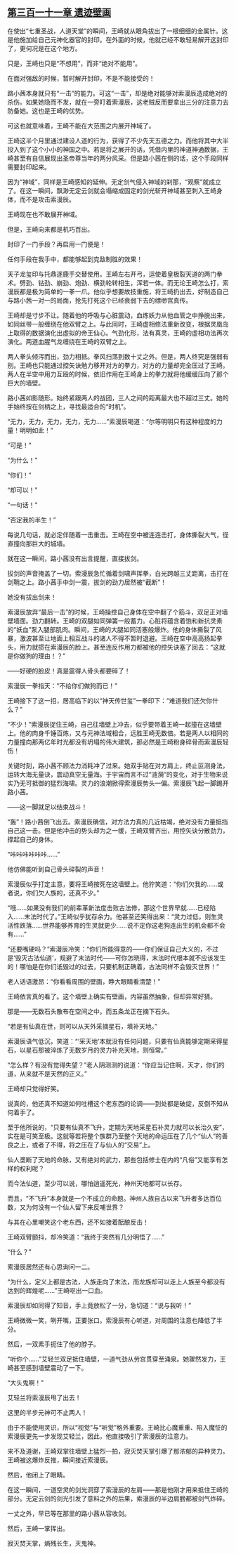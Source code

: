 ## [第三百一十一章 遗迹壁画](https://www.xxbiquge.com/11_11207/9186527.html)


  在使出“七重圣战，人道天堂”的瞬间，王崎就从眼角拔出了一根细细的金属针。这是他施加给自己元神化器官的封印。在外面的时候，他就已经不敢轻易解开这封印了，更何况是在这个地方。

  只是，王崎也只是“不想用”，而非“绝对不能用”。

  在面对强敌的时候，暂时解开封印，不是不能接受的！

  路小茜本身就只有“一击”的能力。可这“一击”，却是绝对能够对索漫辰造成绝对的杀伤。如果她隐而不发，就在一旁盯着索漫辰，这老贼反而要拿出三分的注意力去防备她。这也是王崎的优势。

  可这也就意味着，王崎不能在大范围之内展开神域了。

  王崎这半个月里通过建设人道的行为，获得了不少先天五德之力。而他将其中大半投入到了这个小小的神国之中。若是将之展开的话，凭借内里的神道神通数据，王崎甚至有自信展现出圣帝尊当年的两分风采。但是路小茜在侧的话，这个手段同样需要封印起来。

  因为“神域”，同样是王崎感知的延伸。无定剑气侵入神域的刹那，“观察”就成立了。在这一瞬间，飘渺无定云剑就会塌缩成固定的剑光斩开神域甚至刺入王崎身体，而不是攻击索漫辰。

  王崎现在也不敢展开神域。

  但是，王崎向来都是机巧百出。

  封印了一门手段？再启用一门便是！

  任何手段在我手中，都能够起到克敌制胜的效果！

  天子龙玺印与托鼎逐鹿手交替使用。王崎左右开弓，运使着皇极裂天道的两门拳术。劈劲、钻劲、崩劲、炮劲、横劲轮转相生，浑若一体。而无论王崎怎么打，索漫辰都是极为简单的一拳一爪。他似乎想要故技重施，将王崎扔出去，好制造自己与路小茜一对一的局面，抢先打死这个已经衰弱下去的缥缈宫真传。

  王崎却是寸步不让。随着他的呼吸与心脏震动，血炼妖力从他血管之中挣脱出来，如同丝带一般缠绕在他双臂之上。与此同时，王崎虚相修法重新改变，根据灵凰岛上取得的数据演化出虚拟的帝王仙心。气劲化形，法有真灵，王崎的虚相功法再次演化。两道血腥气龙缠绕在王崎的双臂之上。

  两人拳头倾泻而出，劲力相抵。拳风扫荡到数十丈之外。但是，两人终究是强弱有别。王崎也只能通过控矢诀勉力移开对方的拳力，对方的力量却完全压过了王崎。两人在半空中用力互殴的时候，依旧作用在王崎身上的拳力就将他缓缓压向了那个巨大的墙壁。

  路小茜如影随形。始终紧跟两人的战团，三人之间的距离最大也不超过三丈。她的手始终按在剑柄之上，寻找最适合的“时机”。

  “无力，无力，无力，无力，无力……”索漫辰喝道：“尔等明明只有这种程度的力量！明明如此！”

  “可是！”

  “为什么！”

  “你们！”

  “却可以！”

  “一句话！”

  “否定我的半生！”

  每说几句话，就必定伴随着一击重击。王崎在空中被连连击打，身体撕裂大气，径直撞向那巨大的城墙。

  就在这一瞬间，路小茜没有出言提醒，直接拔剑。

  拔剑的声音掩盖了一切。索漫辰急忙循着剑啸声挥拳，白光跨越三丈距离，击打在剑鞘之上。路小茜手中剑一震，拔剑的劲力居然被“截断”！

  她没有拔出剑来！

  索漫辰放弃“最后一击”的时候，王崎操控自己身体在空中翻了个筋斗，双足正对墙壁墙面。劲力翻转。王崎的双腿如同弹簧一般蓄力。心脏将蕴含着饱和新抗灵素的“妖血”泵入腿部肌肉。瞬间，王崎的大腿如同活塞般爆炸。他的身体撕裂了风暴，激波甚至让地面上相互战斗的诸人不得不暂时退避。王崎在空中高高扬起拳头，用力就掼在索漫辰的脸上。甚至连反作用力都被他的控矢诀塞了回去：“这就是你做狗的理由！？”

  ——好硬的脸皮！真是震得人骨头都要碎了！

  索漫辰一拳指天：“不给你们做狗而已！”

  王崎接下了这一招，居高临下的以“神天传世玺”一拳印下：“难道我们还欠你什么？”

  “不少！”索漫辰捉住王崎，自己往墙壁上冲去，似乎要带着王崎一起撞在这墙壁上。他的肉身千锤百炼，又与元神法域相合，远胜王崎无数倍。若是两人以相同的力量撞向那两亿年时光都没有坍塌的伟大建筑，那必然是王崎粉身碎骨而索漫辰轻伤！

  关键时刻，路小茜不顾法力消耗冲了过来。她双手贴在对方肩上，终止叵测身法，运转大海无量诀，震动真空无量海。于宇宙而言不过“涟漪”的变化，对于生物来说实乃无可抵御的猛烈海啸。灵力的浪潮掀得索漫辰势头一偏。索漫辰飞起一脚踢开路小茜。

  ——这一脚就足以结束战斗！

  “轰”！路小茜倒飞出去。索漫辰确信，对方法力真的几近枯竭，绝对没有力量抵挡自己这一击。但是他冲击的势头却为之一缓，王崎双臂齐出，用控矢诀分散劲力，撑起自己的身体。

  “咔咔咔咔咔咔……”

  他仿佛能听到自己骨头碎裂的声音！

  索漫辰似乎打定主意，要将王崎按死在这墙壁上。他狞笑道：“你们欠我的……或者说，你们欠人族的，还真不少。”

  “哦……如果没有我们的前辈革新法度击败古法修，那这个世界早就……已经陷入……末法时代了。”王崎似乎犹存余力。他甚至还笑得出来：“灵力过低，则生灵活性跌落……世界能够养育的生灵就更少……说不定你这老狗连出生的机会都不会有……”

  “还要嘴硬吗？”索漫辰冷笑：“你们所能得意的——你们保证自己大义的，不过是‘毁灭古法仙道’，规避了末法时代——可你怎晓得，末法时代根本就不应该发生的！哪怕是在你们诋毁过的过去，只要机制正确着，古法同样不会毁灭世界！”

  老人话语激昂：“你看看周围的壁画，睁大眼睛看清楚！”

  王崎依言真的看了。这个墙壁上确实有壁画，内容虽然抽象，但却异常好猜。

  那是——无数石头散布在空间之中。而五条龙正在摘下石头。

  “若是有仙真在世，则可以从天外采摘星石，填补天地。”

  索漫辰语气低沉，笑道：“‘采天地’本就没有任何问题，只要有仙真能够定期采得星石，以星石那被淬炼了无数岁月的灵力补充天地，则恒常。”

  “怎么样？有没有觉得失望？”老人阴测测的说道：“你应当记住啊，天才，你们的道，从来就不是天然的正义。”

  王崎却只觉得好笑。

  说真的，他还真不知道如何吐槽这个老东西的论调——到处都是破绽，反倒不知从何着手了。

  至于他所说的，“只要有仙真不飞升，定期为天地采星石补灵力就可以长治久安”，实在是可笑至极。这就等若将整个族群乃至整个天地的命运压在了几个“仙人”的善良之上，或者了不得，将之压在了与仙人的“交易”上。

  仙人垄断了天地的命脉，又有绝对的武力，那些包括修士在内的“凡俗”又能享有怎样的权利呢？

  而今法仙道，至少可以说，哪怕逍遥死光，神州天地都可以长存。

  而且，“不飞升”本身就是一个不成立的命题。神州人族自古以来飞升者多达百位数，又为何没有一个仙人留下来反哺世界？

  与其在心里嘲笑这个老东西，还不如接着酝酿反击！

  王崎双臂颤抖，却冷笑道：“我终于突然有几分明悟了……”

  “什么？”

  索漫辰居然还有心思询问一二。

  “为什么，定义上都是古法，人族走向了末法，而龙族却可以走上人族至今都没有达到的辉煌呢……”王崎呕出一口血。

  索漫辰却如同得了知音，手上竟放松了一分，急切道：“说与我听！”

  王崎微微一笑，咧开嘴，正要张口。索漫辰有心听道，对周围的注意也降低了半分。

  然后，一双素手扼住了他的脖子。

  “听你个……”艾轻兰双足抵住墙壁，一道气劲从劳宫贯穿至涌泉。她骤然发力，王崎甚至感到墙壁震动了一下。

  “大头鬼啊！”

  艾轻兰将索漫辰甩了出去！

  这里的半步元神可不止两人！

  由于不能使用灵识，所以“视觉”与“听觉”格外重要。王崎比心魔重重、陷入魔怔的索漫辰更先一步发现艾轻兰，因此，他直接吸引了索漫辰的注意力。

  来不及道谢，王崎双掌往墙壁上猛烈一拍，寂灭焚天掌引爆了那浓郁的异种灵力。王崎被这爆炸反推，瞬间接近索漫辰。

  然后，他闭上了眼睛。

  在这一瞬间，一道空灵的剑光洞穿了索漫辰的左肩——那是他刚才用来抵住王崎的部分。无定云剑的剑光引发了意料之外的后果，索漫辰的半边肩膀都被剑气炸碎。

  一丈之外，早已等在那里的路小茜从容收剑。

  然后，王崎一掌挥出。

  寂灭焚天掌，熵残长生，灭鬼神。
